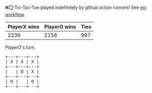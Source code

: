 :x::o: Tic-Tac-Toe played indefinitely by github action runners! See [my workflow](.github/workflows/play.yaml).

|PlayerX wins|PlayerO wins|Ties|
|-|-|-|
|2236|2158|997|

PlayerO's turn.

<pre>
+---+---+---+
| X | X | X |
+---+---+---+
|   | O | X |
+---+---+---+
| O |   | O |
+---+---+---+
</pre>